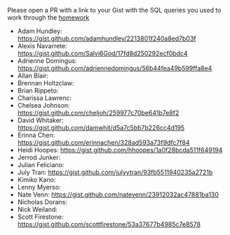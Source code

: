 Please open a PR with a link to your Gist with the SQL queries you used to work through the [homework](https://github.com/turingschool/lesson_plans/blob/master/ruby_03-professional_rails_applications/intermediate_sql.md)

* Adam Hundley: https://gist.github.com/adamhundley/2213801f240a8ed7b03f
* Alexis Navarrete:  https://gist.github.com/Salvi6God/17fd8d250292ecf0bdc4
* Adrienne Domingus: https://gist.github.com/adriennedomingus/56b44fea49b599ffa8e4
* Allan Blair:
* Brennan Holtzclaw:
* Brian Rippeto:
* Charissa Lawrenc:
* Chelsea Johnson: https://gist.github.com/cheljoh/259977c70be641b7e8f2
* David Whitaker: https://gist.github.com/damwhit/d5a7c5bb7b226cc4d195
* Erinna Chen: https://gist.github.com/erinnachen/328ad593a73f9dfc7f84
* Heidi Hoopes: https://gist.github.com/hhoopes/1a0f28bcda511f649194
* Jerrod Junker:
* Julian Feliciano:
* July Tran: https://gist.github.com/julyytran/93fb5511940235a2721b
* Kimiko Kano:
* Lenny Myerso:
* Nate Venn: https://gist.github.com/natevenn/23912032ac47881ba130
* Nicholas Dorans:
* Nick Weiland:
* Scott Firestone: https://gist.github.com/scottfirestone/53a37677b4985c7e8578
